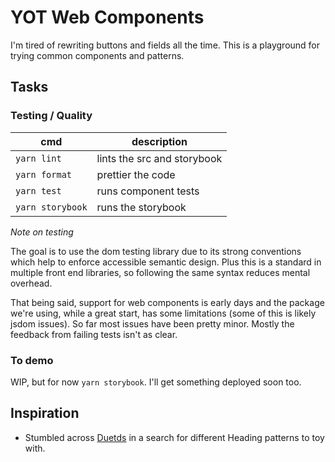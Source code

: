 # YOT Web Components
I'm tired of rewriting buttons and fields all the time.
This is a playground for trying common components and patterns.

## Tasks
### Testing / Quality
|cmd              |description                |
|-----------------|---------------------------|
|`yarn lint`      |lints the src and storybook|
|`yarn format`    |prettier the code          |
|`yarn test`      |runs component tests       |
|`yarn storybook` |runs the storybook         |

*Note on testing*

The goal is to use the dom testing library due to its strong conventions which help to enforce accessible semantic design. Plus this is a standard in multiple front end libraries, so following the same syntax reduces mental overhead.

That being said, support for web components is early days and the package we're using, while a great start, has some limitations (some of this is likely jsdom issues). 
So far most issues have been pretty minor. Mostly the feedback from failing tests isn't as clear.    

### To demo
WIP, but for now `yarn storybook`. I'll get something deployed soon too.

## Inspiration
- Stumbled across [Duetds](https://www.duetds.com/components/heading/) in a search for different Heading patterns to toy with.
